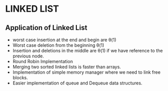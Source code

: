 # LINKED LIST

## Application of Linked List

+ worst case insertion at the end and begin are &#952;(1)
+ Worst case deletion from the beginning &theta;(1)
+ Insertion and deletions in the middle are &theta;(1) if we have reference to the previous node.
+ Round Robin Implementation
+ Merging two sorted linked  lists is faster than arrays.
+ Implementation of simple memory manager where we need to link free blocks.
+ Easier implementation of queue and Dequeue data structures.



